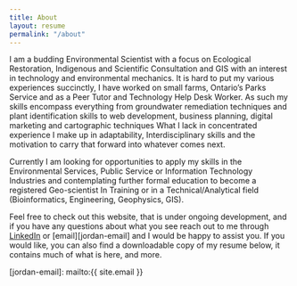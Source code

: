```yaml
---
title: About
layout: resume
permalink: "/about"
---
```


I am a budding Environmental Scientist with a focus on Ecological Restoration, Indigenous and Scientific Consultation and GIS with an interest in technology and environmental mechanics. It is hard to put my various experiences succinctly, I have worked on small farms, Ontario’s Parks Service and as a Peer Tutor and Technology Help Desk Worker. As such my skills encompass everything from groundwater remediation techniques and plant identification skills to web development, business planning, digital marketing and cartographic techniques What I lack in concentrated experience I make up in adaptability, Interdisciplinary skills and the motivation to carry that forward into whatever comes next.

Currently I am looking for opportunities to apply my skills in the Environmental Services, Public Service or Information Technology Industries and contemplating further formal education to become a registered Geo-scientist In Training or in a Technical/Analytical field (Bioinformatics, Engineering, Geophysics, GIS).

Feel free to check out this website, that is under ongoing development, and if you have any questions about what you see reach out to me through <a href="https://www.linkedin.com/in/jordanshelswell" target="_blank">LinkedIn</a> or [email][jordan-email] and I would be happy to assist you. If you would like, you can also find a downloadable copy of my resume below, it contains much of what is here, and more.

[jordan-email]: mailto:{{ site.email }}

